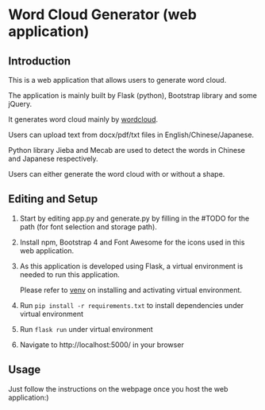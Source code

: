 # Word Cloud Generator (web application)

## Introduction

This is a web application that allows users to generate word cloud.

The application is mainly built by Flask (python), Bootstrap library and some jQuery.

It generates word cloud mainly by [wordcloud](https://github.com/amueller/word_cloud).

Users can upload text from docx/pdf/txt files in English/Chinese/Japanese.

Python library Jieba and Mecab are used to detect the words in Chinese and Japanese respectively.

Users can either generate the word cloud with or without a shape.

## Editing and Setup

1. Start by editing app.py and generate.py by filling in the #TODO for the path (for font selection and storage path).

2. Install npm, Bootstrap 4 and Font Awesome for the icons used in this web application.

3. As this application is developed using Flask, a virtual environment is needed to run this application.

   Please refer to [venv](https://docs.python.org/3/library/venv.html) on installing and activating virtual environment.

4. Run `pip install -r requirements.txt` to install dependencies under virtual environment

5. Run `flask run` under virtual environment

6. Navigate to http://localhost:5000/ in your browser

## Usage

Just follow the instructions on the webpage once you host the web application:)
